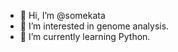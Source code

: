- 👋 Hi, I’m @somekata
- 👀 I’m interested in genome analysis.
- 🌱 I’m currently learning Python.

<!---
somekata/somekata is a ✨ special ✨ repository because its `README.md` (this file) appears on your GitHub profile.
You can click the Preview link to take a look at your changes.
--->
